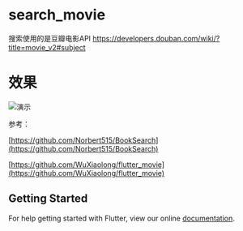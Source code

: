 # search_movie


搜索使用的是豆瓣电影API https://developers.douban.com/wiki/?title=movie_v2#subject


# 效果
![演示](https://github.com/zhanglihow/search_movie/blob/master/pics/2.gif)


参考：

[https://github.com/Norbert515/BookSearch](https://github.com/Norbert515/BookSearch)

[https://github.com/WuXiaolong/flutter_movie](https://github.com/WuXiaolong/flutter_movie)



## Getting Started

For help getting started with Flutter, view our online
[documentation](https://flutter.io/).
